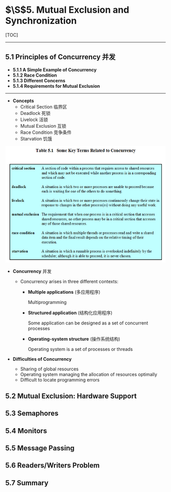 # $\S$5. Mutual Exclusion and Synchronization

[TOC]

--------

## 5.1 Principles of Concurrency 并发

* **5.1.1 A Simple Example of Concurrency**
* **5.1.2 Race Condition**
* **5.1.3 Different Concerns**
* **5.1.4 Requirements for Mutual Exclusion**

-----------

* **Concepts**
  * Critical Section 临界区
  * Deadlock 死锁
  * Livelock 活锁
  * Mutual Exclusion 互锁
  * Race Condition 竞争条件
  * Starvation 饥饿

<img src="./image/Chapter05/Tab5.1.png" alt="Tab5.1" style="zoom:80%;">

* **Concurrency** 并发 

  * Concurrency arises in three different contexts:

    * **Multiple applications** (多应用程序)

      Multiprogramming

    * **Structured application** (结构化应用程序)

      Some application can be designed as a set of concurrent processes

    * **Operating-system structure** (操作系统结构)

      Operating system is a set of processes or threads

* **Difficulties of Concurrency**

  * Sharing of global resources
  * Operating system managing the allocation of resources optimally
  * Difficult to locate programming errors

## 5.2 Mutual Exclusion: Hardware Support

## 5.3 Semaphores

## 5.4 Monitors

## 5.5 Message Passing

## 5.6 Readers/Writers Problem

## 5.7 Summary